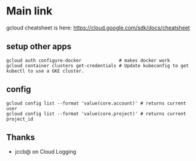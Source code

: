 # Main link

gcloud cheatsheet is here: https://cloud.google.com/sdk/docs/cheatsheet

## setup other apps

    gcloud auth configure-docker              # makes docker work
    gcloud container clusters get-credentials # Update kubeconfig to get kubectl to use a GKE cluster.

## config

    gcloud config list --format 'value(core.account)' # returns current user
    gcloud config list --format 'value(core.project)' # returns current project_id

## Thanks

* jccb@ on Cloud Logging
